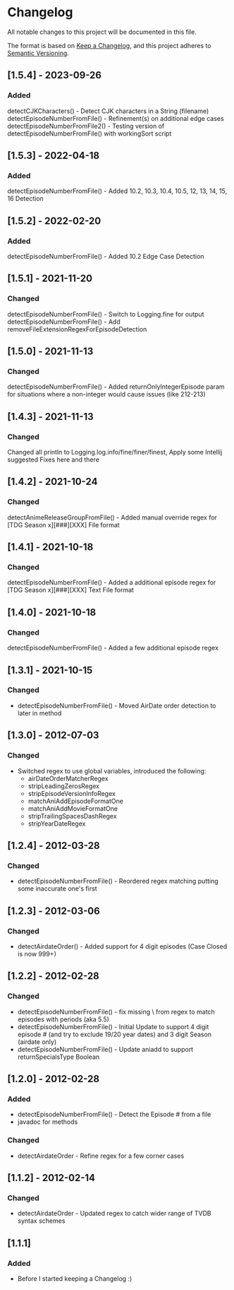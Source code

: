 # Changelog
All notable changes to this project will be documented in this file.

The format is based on [Keep a Changelog](https://keepachangelog.com/en/1.0.0/),
and this project adheres to [Semantic Versioning](https://semver.org/spec/v2.0.0.html).



## [1.5.4] - 2023-09-26
### Added
detectCJKCharacters() - Detect CJK characters in a String (filename)
detectEpisodeNumberFromFile() - Refinement(s) on additional edge cases
detectEpisodeNumberFromFile2() - Testing version of detectEpisodeNumberFromFile() with workingSort script

## [1.5.3] - 2022-04-18
### Added
detectEpisodeNumberFromFile() - Added 10.2, 10.3, 10.4, 10.5, 12, 13, 14, 15, 16  Detection

## [1.5.2] - 2022-02-20
### Added
detectEpisodeNumberFromFile() - Added 10.2 Edge Case Detection

## [1.5.1] - 2021-11-20
### Changed
detectEpisodeNumberFromFile() - Switch to Logging.fine for output
detectEpisodeNumberFromFile() - Add removeFileExtensionRegexForEpisodeDetection 

## [1.5.0] - 2021-11-13
### Changed
detectEpisodeNumberFromFile() - Added returnOnlyIntegerEpisode param for situations where a non-integer would cause issues (like 212-213) 

## [1.4.3] - 2021-11-13
### Changed
Changed all println to Logging.log.info/fine/finer/finest, Apply some Intellij suggested Fixes here and there

## [1.4.2] - 2021-10-24
### Changed
detectAnimeReleaseGroupFromFile() - Added manual override regex for [TDG Season x][###][XXX] File format


## [1.4.1] - 2021-10-18
### Changed
detectEpisodeNumberFromFile() - Added a additional episode regex for [TDG Season x][###][XXX] Text File format

## [1.4.0] - 2021-10-18
### Changed
detectEpisodeNumberFromFile() - Added a few additional episode regex

## [1.3.1] - 2021-10-15
### Changed
- detectEpisodeNumberFromFile() - Moved AirDate order detection to later in method 

## [1.3.0] - 2012-07-03
### Changed
- Switched regex to use global variables, introduced the following:
    - airDateOrderMatcherRegex
    - stripLeadingZerosRegex
    - stripEpisodeVersionInfoRegex
    - matchAniAddEpisodeFormatOne
    - matchAniAddMovieFormatOne
    - stripTrailingSpacesDashRegex
    - stripYearDateRegex

## [1.2.4] - 2012-03-28
### Changed
- detectEpisodeNumberFromFile() - Reordered regex matching putting some inaccurate one's first

## [1.2.3] - 2012-03-06
### Changed
- detectAirdateOrder() - Added support for 4 digit episodes (Case Closed is now 999+)

## [1.2.2] - 2012-02-28
### Changed
- detectEpisodeNumberFromFile() - fix missing \ from regex to match episodes with periods (aka 5.5)
- detectEpisodeNumberFromFile() - Initial Update to support 4 digit episode # (and try to exclude 19/20 year dates) and 3 digit Season (airdate only)
- detectEpisodeNumberFromFile() - Update aniadd to support returnSpecialsType Boolean

## [1.2.0] - 2012-02-28
### Added
- detectEpisodeNumberFromFile() - Detect the Episode # from a file
- javadoc for methods

### Changed
- detectAirdateOrder - Refine regex for a few corner cases

## [1.1.2] - 2012-02-14
### Changed
- detectAirdateOrder - Updated regex to catch wider range of TVDB syntax schemes
  
## [1.1.1]
### Added
- Before I started keeping a Changelog :)